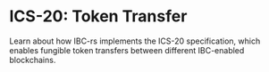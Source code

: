 # ICS-20: Token Transfer

Learn about how IBC-rs implements the ICS-20 specification, which enables
fungible token transfers between different IBC-enabled blockchains.
